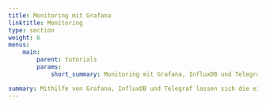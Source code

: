 ```yaml
---
title: Monitoring mit Grafana
linktitle: Monitoring
type: section
weight: 6
menus:
    main:
        parent: tutorials
        params:
            short_summary: Monitoring mit Grafana, InfluxDB und Telegraf

summary: Mithilfe von Grafana, InfluxDB und Telegraf lassen sich die eingesetzten Windows Server und Komponenten überwachen. Diese Überwachung bietet einerseits einen Überblick über den aktuellen Status der Infrastruktur (Serverauslastung, Netzwerklast) und außerdem erleichtert es die Fehlersuche. 
---
```




